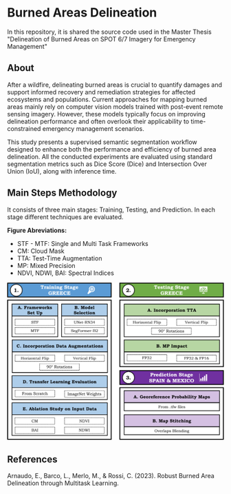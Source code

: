 #  Burned Areas Delineation
In this repository, it is shared the source code used in the Master Thesis "Delineation of Burned Areas on SPOT 6/7 Imagery for Emergency Management"

## About
After a wildfire, delineating burned areas is crucial to quantify damages and support informed recovery and remediation strategies for affected ecosystems and populations. Current approaches for mapping burned areas mainly rely on computer vision models trained with post-event remote sensing imagery. However, these models typically focus on improving delineation performance and often overlook their applicability to time-constrained emergency management scenarios. 

This study presents a supervised semantic segmentation workflow designed to enhance both the performance and efficiency of burned area delineation. All the conducted experiments are evaluated using standard segmentation metrics such as Dice Score (Dice) and Intersection Over Union (IoU), along with inference time.

## Main Steps Methodology
 It consists of three main stages: Training, Testing, and Prediction. In each stage different techniques are evaluated.

**Figure Abreviations:**
* STF - MTF: Single and Multi Task Frameworks
* CM: Cloud Mask
* TTA: Test-Time Augmentation
* MP: Mixed Precision
* NDVI, NDWI, BAI: Spectral Indices

<img src="https://github.com/mariarodriguezn/BurnedAreasDelineation/blob/main/docs/Methodology.png" alt="Methodology" width="700">

## References
Arnaudo, E., Barco, L., Merlo, M., & Rossi, C. (2023). Robust Burned Area Delineation 
through Multitask Learning.
